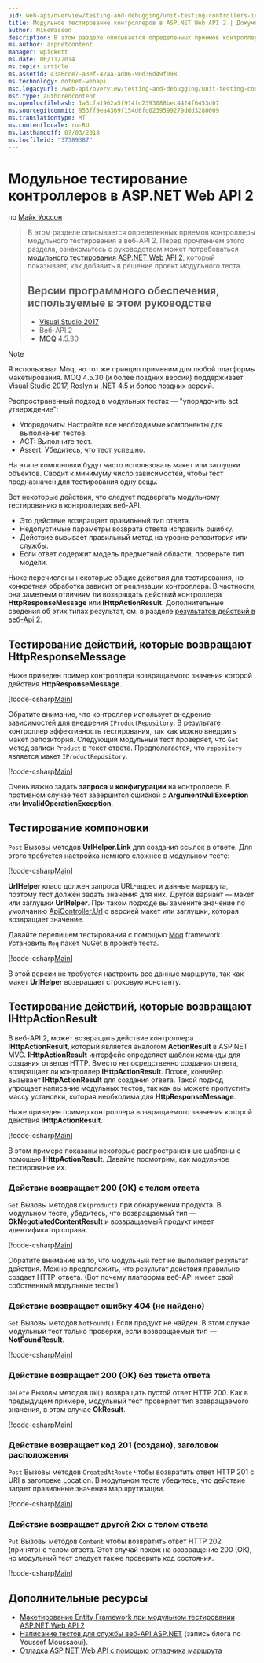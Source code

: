 ```yaml
---
uid: web-api/overview/testing-and-debugging/unit-testing-controllers-in-web-api
title: Модульное тестирование контроллеров в ASP.NET Web API 2 | Документация Майкрософт
author: MikeWasson
description: В этом разделе описывается определенных приемов контроллеры модульного тестирования в веб-API 2. Перед прочтением этого раздела, может потребоваться ознакомьтесь с руководством единицы...
ms.author: aspnetcontent
manager: wpickett
ms.date: 06/11/2014
ms.topic: article
ms.assetid: 43a6cce7-a3ef-42aa-ad06-90d36d49f098
ms.technology: dotnet-webapi
msc.legacyurl: /web-api/overview/testing-and-debugging/unit-testing-controllers-in-web-api
msc.type: authoredcontent
ms.openlocfilehash: 1a3cfa1962a5f914fd2393088bec4424f6453d07
ms.sourcegitcommit: 953ff9ea4369f154d6fd0239599279ddd3280009
ms.translationtype: MT
ms.contentlocale: ru-RU
ms.lasthandoff: 07/03/2018
ms.locfileid: "37389387"
---
```

<a name="unit-testing-controllers-in-aspnet-web-api-2"></a>Модульное тестирование контроллеров в ASP.NET Web API 2
====================
по [Майк Уоссон](https://github.com/MikeWasson)

> В этом разделе описывается определенных приемов контроллеры модульного тестирования в веб-API 2. Перед прочтением этого раздела, ознакомьтесь с руководством может потребоваться [модульного тестирования ASP.NET Web API 2](unit-testing-with-aspnet-web-api.md), который показывает, как добавить в решение проект модульного теста.
> 
> ## <a name="software-versions-used-in-the-tutorial"></a>Версии программного обеспечения, используемые в этом руководстве
> 
> - [Visual Studio 2017](https://www.visualstudio.com/vs/)
> - Веб-API 2
> - [MOQ](https://github.com/Moq) 4.5.30

> [!NOTE]
> Я использовал Moq, но тот же принцип применим для любой платформы макетирования. MOQ 4.5.30 (и более поздних версий) поддерживает Visual Studio 2017, Roslyn и .NET 4.5 и более поздних версий.

Распространенный подход в модульных тестах — &quot;упорядочить act утверждение&quot;:

- Упорядочить: Настройте все необходимые компоненты для выполнения тестов.
- ACT: Выполните тест.
- Assert: Убедитесь, что тест успешно.

На этапе компоновки будут часто использовать макет или заглушки объектов. Сводит к минимуму число зависимостей, чтобы тест предназначен для тестирования одну вещь.

Вот некоторые действия, что следует подвергать модульному тестированию в контроллерах веб-API.

- Это действие возвращает правильный тип ответа.
- Недопустимые параметры возврата ответа исправить ошибку.
- Действие вызывает правильный метод на уровне репозитория или службы.
- Если ответ содержит модель предметной области, проверьте тип модели.

Ниже перечислены некоторые общие действия для тестирования, но конкретная обработка зависит от реализации контроллера. В частности, она заметным отличиям ли возвращать действий контроллера **HttpResponseMessage** или **IHttpActionResult**. Дополнительные сведения об этих типах результат, см. в разделе [результатов действий в веб-Api 2](../getting-started-with-aspnet-web-api/action-results.md).

## <a name="testing-actions-that-return-httpresponsemessage"></a>Тестирование действий, которые возвращают HttpResponseMessage

Ниже приведен пример контроллера возвращаемого значения которой действия **HttpResponseMessage**.

[!code-csharp[Main](unit-testing-controllers-in-web-api/samples/sample1.cs)]

Обратите внимание, что контроллер использует внедрение зависимостей для внедрения `IProductRepository`. В результате контроллер эффективность тестирования, так как можно внедрить макет репозитория. Следующий модульный тест проверяет, что `Get` метод записи `Product` в текст ответа. Предполагается, что `repository` является макет `IProductRepository`.

[!code-csharp[Main](unit-testing-controllers-in-web-api/samples/sample2.cs)]

Очень важно задать **запроса** и **конфигурации** на контроллере. В противном случае тест завершится ошибкой с **ArgumentNullException** или **InvalidOperationException**.

## <a name="testing-link-generation"></a>Тестирование компоновки

`Post` Вызовы методов **UrlHelper.Link** для создания ссылок в ответе. Для этого требуется настройка немного сложнее в модульном тесте:

[!code-csharp[Main](unit-testing-controllers-in-web-api/samples/sample3.cs)]

**UrlHelper** класс должен запроса URL-адрес и данные маршрута, поэтому тест должен задать значения для них. Другой вариант — макет или заглушки **UrlHelper**. При таком подходе вы замените значение по умолчанию [ApiController.Url](https://msdn.microsoft.com/library/system.web.http.apicontroller.url.aspx) с версией макет или заглушки, которая возвращает значение.

Давайте перепишем тестирования с помощью [Moq](https://github.com/Moq) framework. Установить `Moq` пакет NuGet в проекте теста.

[!code-csharp[Main](unit-testing-controllers-in-web-api/samples/sample4.cs)]

В этой версии не требуется настроить все данные маршрута, так как макет **UrlHelper** возвращает строковую константу.


## <a name="testing-actions-that-return-ihttpactionresult"></a>Тестирование действий, которые возвращают IHttpActionResult

В веб-API 2, может возвращать действие контроллера **IHttpActionResult**, который является аналогом **ActionResult** в ASP.NET MVC. **IHttpActionResult** интерфейс определяет шаблон команды для создания ответов HTTP. Вместо непосредственно создания ответа, возвращает ли контроллер **IHttpActionResult**. Позже, конвейер вызывает **IHttpActionResult** для создания ответа. Такой подход упрощает написание модульных тестов, так как вы можете пропустить массу установки, которая необходима для **HttpResponseMessage**.

Ниже приведен пример контроллера возвращаемого значения которой действия **IHttpActionResult**.

[!code-csharp[Main](unit-testing-controllers-in-web-api/samples/sample5.cs)]

В этом примере показаны некоторые распространенные шаблоны с помощью **IHttpActionResult**. Давайте посмотрим, как модульное тестирование их.

### <a name="action-returns-200-ok-with-a-response-body"></a>Действие возвращает 200 (ОК) с телом ответа

`Get` Вызовы методов `Ok(product)` при обнаружении продукта. В модульном тесте, убедитесь, что возвращаемый тип — **OkNegotiatedContentResult** и возвращаемый продукт имеет идентификатор справа.

[!code-csharp[Main](unit-testing-controllers-in-web-api/samples/sample6.cs)]

Обратите внимание на то, что модульный тест не выполняет результат действия. Можно предположить, что результат действия правильно создает HTTP-ответа. (Вот почему платформа веб-API имеет свой собственный модульные тесты!)

### <a name="action-returns-404-not-found"></a>Действие возвращает ошибку 404 (не найдено)

`Get` Вызовы методов `NotFound()` Если продукт не найден. В этом случае модульный тест только проверки, если возвращаемый тип — **NotFoundResult**.

[!code-csharp[Main](unit-testing-controllers-in-web-api/samples/sample7.cs)]

### <a name="action-returns-200-ok-with-no-response-body"></a>Действие возвращает 200 (ОК) без текста ответа

`Delete` Вызовы методов `Ok()` возвращать пустой ответ HTTP 200. Как в предыдущем примере, модульный тест проверяет тип возвращаемого значения, в этом случае **OkResult**.

[!code-csharp[Main](unit-testing-controllers-in-web-api/samples/sample8.cs)]

### <a name="action-returns-201-created-with-a-location-header"></a>Действие возвращает код 201 (создано), заголовок расположения

`Post` Вызовы методов `CreatedAtRoute` чтобы возвратить ответ HTTP 201 с URI в заголовке Location. В модульном тесте убедитесь, что действие задает правильные значения маршрутизации.

[!code-csharp[Main](unit-testing-controllers-in-web-api/samples/sample9.cs)]

### <a name="action-returns-another-2xx-with-a-response-body"></a>Действие возвращает другой 2xx с телом ответа

`Put` Вызовы методов `Content` чтобы возвратить ответ HTTP 202 (принято) с телом ответа. Этот случай похож на возвращение 200 (ОК), но модульный тест следует также проверить код состояния.

[!code-csharp[Main](unit-testing-controllers-in-web-api/samples/sample10.cs)]

## <a name="additional-resources"></a>Дополнительные ресурсы

- [Макетирование Entity Framework при модульном тестировании ASP.NET Web API 2](mocking-entity-framework-when-unit-testing-aspnet-web-api-2.md)
- [Написание тестов для службы веб-API ASP.NET](https://blogs.msdn.com/b/youssefm/archive/2013/01/28/writing-tests-for-an-asp-net-webapi-service.aspx) (запись блога по Youssef Moussaoui).
- [Отладка ASP.NET Web API с помощью отладчика маршрута](https://blogs.msdn.com/b/webdev/archive/2013/04/04/debugging-asp-net-web-api-with-route-debugger.aspx)
